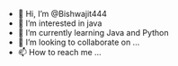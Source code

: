 - 👋 Hi, I’m @Bishwajit444
- 👀 I’m interested in java
- 🌱 I’m currently learning Java and Python 
- 💞️ I’m looking to collaborate on ...
- 📫 How to reach me ...

<!---
Bishwajit444/Bishwajit444 is a ✨ special ✨ repository because its `README.md` (this file) appears on your GitHub profile.
You can click the Preview link to take a look at your changes.
--->
